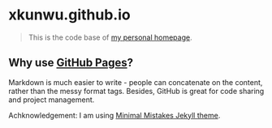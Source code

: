 # xkunwu.github.io

> This is the code base of [my personal homepage](https://xkunwu.github.io/).

## Why use [GitHub Pages](https://pages.github.com/)?
Markdown is much easier to write - people can concatenate on the content, rather than the messy format tags.
Besides, GitHub is great for code sharing and project management.

Achknowledgement: I am using [Minimal Mistakes Jekyll theme](https://github.com/mmistakes/minimal-mistakes).
